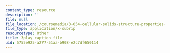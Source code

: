 ```yaml
---
content_type: resource
description: ''
file: null
file_location: /coursemedia/3-054-cellular-solids-structure-properties-and-applications-spring-2015/5755e925a27751aab908e2c7df650114_vVfI1wTp0Jg.vtt
file_type: application/x-subrip
resourcetype: Other
title: 3play caption file
uid: 5755e925-a277-51aa-b908-e2c7df650114
---
```

